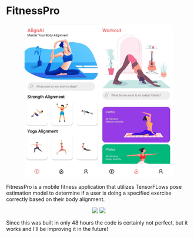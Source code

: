 # FitnessPro

<p align="center">
  <img src="images/3.jpg" width="200"> <img src="images/4.jpg" width="200">
</p>

FitnessPro is a mobile fitness application that utilizes TensorFLows pose estimation model to determine if a user is doing a specified exercise correctly based on their body alignment.

<p align="center">
  <img src="/images/arm-press.gif" width="300"> <img src="/images/warrior-pose.gif" width="300">
</p>

Since this was built in only 48 hours the code is certainly not perfect, but it works and I'll be improving it in the future!
